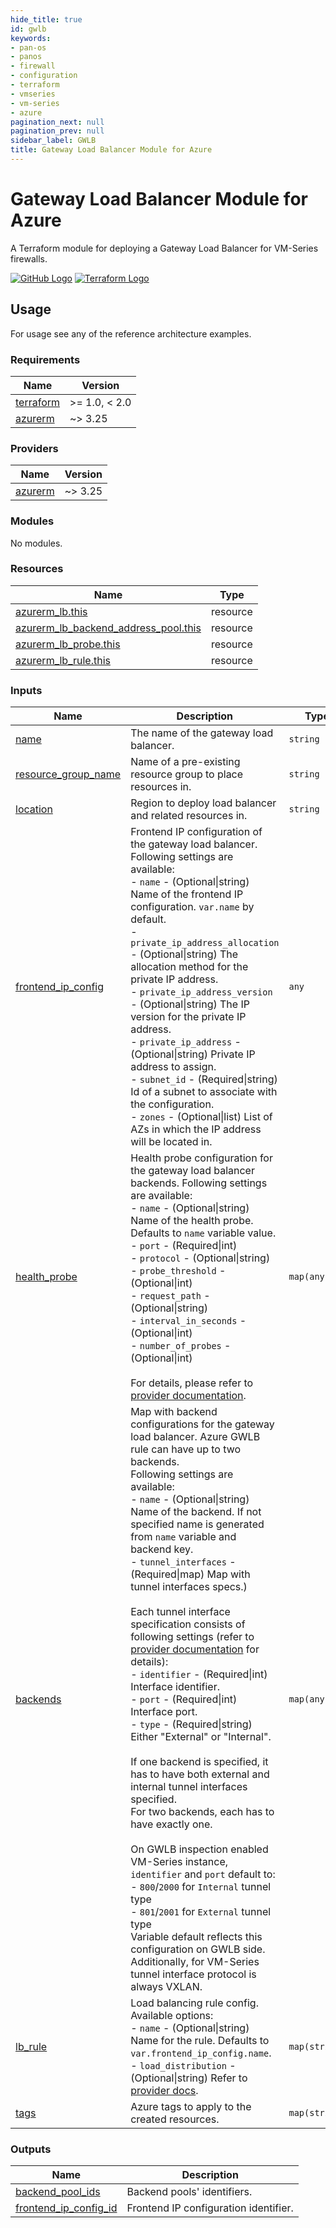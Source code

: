 ```yaml
---
hide_title: true
id: gwlb
keywords:
- pan-os
- panos
- firewall
- configuration
- terraform
- vmseries
- vm-series
- azure
pagination_next: null
pagination_prev: null
sidebar_label: GWLB
title: Gateway Load Balancer Module for Azure
---
```


# Gateway Load Balancer Module for Azure

A Terraform module for deploying a Gateway Load Balancer for VM-Series firewalls.

[![GitHub Logo](/img/view_on_github.png)](https://github.com/PaloAltoNetworks/terraform-azurerm-vmseries-modules/tree/main/modules/gwlb) [![Terraform Logo](/img/view_on_terraform_registry.png)](https://registry.terraform.io/modules/PaloAltoNetworks/vmseries-modules/azurerm/latest/submodules/gwlb)

## Usage

For usage see any of the reference architecture examples.

<!-- BEGINNING OF PRE-COMMIT-TERRAFORM DOCS HOOK -->
### Requirements

| Name | Version |
|------|---------|
| <a name="requirement_terraform"></a> [terraform](#requirement\_terraform) | >= 1.0, < 2.0 |
| <a name="requirement_azurerm"></a> [azurerm](#requirement\_azurerm) | ~> 3.25 |

### Providers

| Name | Version |
|------|---------|
| <a name="provider_azurerm"></a> [azurerm](#provider\_azurerm) | ~> 3.25 |

### Modules

No modules.

### Resources

| Name | Type |
|------|------|
| [azurerm_lb.this](https://registry.terraform.io/providers/hashicorp/azurerm/latest/docs/resources/lb) | resource |
| [azurerm_lb_backend_address_pool.this](https://registry.terraform.io/providers/hashicorp/azurerm/latest/docs/resources/lb_backend_address_pool) | resource |
| [azurerm_lb_probe.this](https://registry.terraform.io/providers/hashicorp/azurerm/latest/docs/resources/lb_probe) | resource |
| [azurerm_lb_rule.this](https://registry.terraform.io/providers/hashicorp/azurerm/latest/docs/resources/lb_rule) | resource |

### Inputs

| Name | Description | Type | Default | Required |
|------|-------------|------|---------|:--------:|
| <a name="input_name"></a> [name](#input\_name) | The name of the gateway load balancer. | `string` | n/a | yes |
| <a name="input_resource_group_name"></a> [resource\_group\_name](#input\_resource\_group\_name) | Name of a pre-existing resource group to place resources in. | `string` | n/a | yes |
| <a name="input_location"></a> [location](#input\_location) | Region to deploy load balancer and related resources in. | `string` | n/a | yes |
| <a name="input_frontend_ip_config"></a> [frontend\_ip\_config](#input\_frontend\_ip\_config) | Frontend IP configuration of the gateway load balancer. Following settings are available:<br />- `name`                          - (Optional\|string) Name of the frontend IP configuration. `var.name` by default.<br />- `private_ip_address_allocation` - (Optional\|string) The allocation method for the private IP address.<br />- `private_ip_address_version`    - (Optional\|string) The IP version for the private IP address.<br />- `private_ip_address`            - (Optional\|string) Private IP address to assign.<br />- `subnet_id`                     - (Required\|string) Id of a subnet to associate with the configuration.<br />- `zones`                         - (Optional\|list) List of AZs in which the IP address will be located in. | `any` | n/a | yes |
| <a name="input_health_probe"></a> [health\_probe](#input\_health\_probe) | Health probe configuration for the gateway load balancer backends. Following settings are available:<br />- `name`                - (Optional\|string) Name of the health probe. Defaults to `name` variable value.<br />- `port`                - (Required\|int)<br />- `protocol`            - (Optional\|string)<br />- `probe_threshold`     - (Optional\|int)<br />- `request_path`        - (Optional\|string)<br />- `interval_in_seconds` - (Optional\|int)<br />- `number_of_probes`    - (Optional\|int)<br /><br />For details, please refer to [provider documentation](https://registry.terraform.io/providers/hashicorp/azurerm/latest/docs/resources/lb_probe#argument-reference). | `map(any)` | n/a | yes |
| <a name="input_backends"></a> [backends](#input\_backends) | Map with backend configurations for the gateway load balancer. Azure GWLB rule can have up to two backends.<br />Following settings are available:<br />- `name`              - (Optional\|string) Name of the backend. If not specified name is generated from `name` variable and backend key.<br />- `tunnel_interfaces` - (Required\|map) Map with tunnel interfaces specs.)<br /><br />Each tunnel interface specification consists of following settings (refer to [provider documentation](https://registry.terraform.io/providers/hashicorp/azurerm/latest/docs/resources/lb_backend_address_pool#tunnel_interface) for details):<br />- `identifier` - (Required\|int) Interface identifier.<br />- `port`       - (Required\|int) Interface port.<br />- `type`       - (Required\|string) Either "External" or "Internal".<br /><br />If one backend is specified, it has to have both external and internal tunnel interfaces specified.<br />For two backends, each has to have exactly one.<br /><br />On GWLB inspection enabled VM-Series instance, `identifier` and `port` default to:<br />- `800`/`2000` for `Internal` tunnel type<br />- `801`/`2001` for `External` tunnel type<br />Variable default reflects this configuration on GWLB side. Additionally, for VM-Series tunnel interface protocol is always VXLAN. | `map(any)` | <pre>{<br />  "ext-int": {<br />    "tunnel\_interfaces": {<br />      "external": {<br />        "identifier": 801,<br />        "port": 2001,<br />        "protocol": "VXLAN",<br />        "type": "External"<br />      },<br />      "internal": {<br />        "identifier": 800,<br />        "port": 2000,<br />        "protocol": "VXLAN",<br />        "type": "Internal"<br />      }<br />    }<br />  }<br />}</pre> | no |
| <a name="input_lb_rule"></a> [lb\_rule](#input\_lb\_rule) | Load balancing rule config. Available options:<br />- `name`              - (Optional\|string) Name for the rule. Defaults to `var.frontend_ip_config.name`.<br />- `load_distribution` - (Optional\|string) Refer to [provider docs](https://registry.terraform.io/providers/hashicorp/azurerm/latest/docs/resources/lb_rule#load_distribution). | `map(string)` | `null` | no |
| <a name="input_tags"></a> [tags](#input\_tags) | Azure tags to apply to the created resources. | `map(string)` | `{}` | no |

### Outputs

| Name | Description |
|------|-------------|
| <a name="output_backend_pool_ids"></a> [backend\_pool\_ids](#output\_backend\_pool\_ids) | Backend pools' identifiers. |
| <a name="output_frontend_ip_config_id"></a> [frontend\_ip\_config\_id](#output\_frontend\_ip\_config\_id) | Frontend IP configuration identifier. |
<!-- END OF PRE-COMMIT-TERRAFORM DOCS HOOK -->